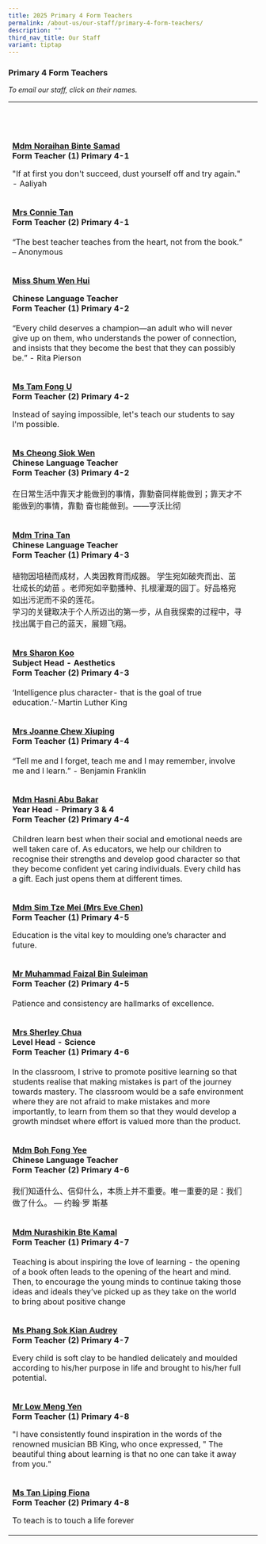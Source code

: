 ```yaml
---
title: 2025 Primary 4 Form Teachers
permalink: /about-us/our-staff/primary-4-form-teachers/
description: ""
third_nav_title: Our Staff
variant: tiptap
---
```

<h3>Primary 4 Form Teachers</h3>
<p><em>To email our staff, click on their names.</em>
</p>
<table style="minWidth: 50px">
<colgroup>
<col>
<col>
</colgroup>
<tbody>
<tr>
<th rowspan="1" colspan="1">
<p>&nbsp;</p>
</th>
<th rowspan="1" colspan="1">
<p>&nbsp;</p>
</th>
</tr>
<tr>
<td rowspan="1" colspan="1">
<p><strong><a href="mailto:NORAIHAN_SAMAD@SCHOOLS.GOV.SG" rel="noopener noreferrer nofollow" target="_blank"><u>Mdm Noraihan Binte Samad</u></a></strong>
<br><strong>Form Teacher (1) Primary 4-1</strong> 
<br>
</p>
<p>"If at first you don't succeed, dust yourself off and try again." - Aaliyah</p>
</td>
<td rowspan="1" colspan="1">
<p>&nbsp;</p>
</td>
</tr>
<tr>
<td rowspan="1" colspan="1">
<p><strong><a href="mailto:HO_YIT_CHIN_CONNIE@SCHOOLS.GOV.SG" rel="noopener noreferrer nofollow" target="_blank">Mrs Connie Tan</a></strong>
<br><strong>Form Teacher (2) Primary 4-1</strong> 
<br>
<br>“The best teacher teaches from the heart, not from the book.” – Anonymous</p>
</td>
<td rowspan="1" colspan="1">
<p>&nbsp;</p>
</td>
</tr>
<tr>
<td rowspan="1" colspan="1">
<p><strong><a href="mailto:SHUM_WEN_HUI@SCHOOLS.GOV.SG" rel="noopener noreferrer nofollow" target="_blank">Miss Shum Wen Hui</a></strong>
</p>
<p><strong>Chinese Language Teacher</strong>
<br><strong>Form Teacher (1) Primary 4-2</strong> 
<br>
<br>“Every child deserves a champion—an adult who will never give up on them,
who understands the power of connection, and insists that they become the
best that they can possibly be.” - Rita Pierson</p>
</td>
<td rowspan="1" colspan="1">
<p>&nbsp;</p>
</td>
</tr>
<tr>
<td rowspan="1" colspan="1">
<p><strong><a href="mailto:TAM_FONG_U@SCHOOLS.GOV.SG" rel="noopener nofollow" target="_blank">Ms Tam Fong U</a></strong>
<br><strong>Form Teacher (2) Primary 4-2</strong>
</p>
<p></p>
<p>Instead of saying impossible, let's teach our students to say I'm possible.</p>
</td>
<td rowspan="1" colspan="1">
<p>&nbsp;</p>
</td>
</tr>
<tr>
<td rowspan="1" colspan="1">
<p><strong><a href="mailto:CHEONG_SIOK_WEN@SCHOOLS.GOV.SG" rel="noopener noreferrer nofollow" target="_blank">Ms Cheong Siok Wen</a></strong> 
<br><strong>Chinese Language Teacher<br>Form Teacher (3) Primary 4-2</strong> 
<br>
<br>在日常生活中靠天才能做到的事情，靠勤奋同样能做到；靠天才不能做到的事情，靠勤 奋也能做到。——亨沃比彻</p>
</td>
<td rowspan="1" colspan="1">
<p>&nbsp;</p>
</td>
</tr>
<tr>
<td rowspan="1" colspan="1">
<p><strong><a href="mailto:TAN_CHIAO_SZE_TRINA@SCHOOLS.GOV.SG" rel="noopener noreferrer nofollow" target="_blank">Mdm Trina Tan </a></strong>
<br><strong>Chinese Language Teacher<br>Form Teacher (1) Primary 4-3</strong> 
<br>
<br>植物因培植而成材，人类因教育而成器。 学生宛如破壳而出、茁壮成长的幼苗 。老师宛如辛勤播种、扎根灌溉的园丁。好品格宛如出污泥而不染的莲花。
<br>学习的关键取决于个人所迈出的第一步，从自我探索的过程中，寻找出属于自己的蓝天，展翅飞翔。</p>
</td>
<td rowspan="1" colspan="1">
<p>&nbsp;</p>
</td>
</tr>
<tr>
<td rowspan="1" colspan="1">
<p><strong><a href="mailto:SHARON_LOH_WENG_LYE@SCHOOLS.GOV.SG" rel="noopener noreferrer nofollow" target="_blank">Mrs Sharon Koo</a></strong> 
<br><strong>Subject Head - Aesthetics<br>Form Teacher (2) Primary 4-3</strong> 
<br>
<br>‘Intelligence plus character- that is the goal of true education.’-Martin
Luther King</p>
</td>
<td rowspan="1" colspan="1">
<p>&nbsp;</p>
</td>
</tr>
<tr>
<td rowspan="1" colspan="1">
<p><strong><a href="mailto:LIM_XIUPING_JOANNE@SCHOOLS.GOV.SG" rel="noopener noreferrer nofollow" target="_blank">Mrs Joanne Chew Xiuping</a></strong> 
<br><strong>Form Teacher (1) Primary 4-4</strong> 
<br>
<br>“Tell me and I forget, teach me and I may remember, involve me and I learn.”
- Benjamin Franklin</p>
</td>
<td rowspan="1" colspan="1">
<p>&nbsp;</p>
</td>
</tr>
<tr>
<td rowspan="1" colspan="1">
<p><strong><a href="mailto:HASNI_ABU_BAKAR@SCHOOLS.GOV.SG" rel="noopener noreferrer nofollow" target="_blank">Mdm Hasni Abu Bakar</a></strong> 
<br><strong>Year Head - Primary 3 &amp; 4<br>Form Teacher (2) Primary 4-4</strong> 
<br>
<br>Children learn best when their social and emotional needs are well taken
care of. As educators, we help our children to recognise their strengths
and develop good character so that they become confident yet caring individuals.
Every child has a gift. Each just opens them at different times.</p>
</td>
<td rowspan="1" colspan="1">
<p>&nbsp;</p>
</td>
</tr>
<tr>
<td rowspan="1" colspan="1">
<p><strong><a href="mailto:SIM_TZE_MEI@SCHOOLS.GOV.SG" rel="noopener noreferrer nofollow" target="_blank">Mdm Sim Tze Mei (Mrs Eve Chen)</a></strong>
<br><strong>Form Teacher (1) Primary 4-5</strong> 
<br>
</p>
<p>Education is the vital key to moulding one’s character and future.</p>
</td>
<td rowspan="1" colspan="1">
<p>&nbsp;</p>
</td>
</tr>
<tr>
<td rowspan="1" colspan="1">
<p><strong><a href="mailto:MUHAMMAD_FAIZAL_SULEIMAN@SCHOOLS.GOV.SG" rel="noopener noreferrer nofollow" target="_blank">Mr Muhammad Faizal Bin Suleiman</a></strong> 
<br><strong>Form Teacher (2) Primary 4-5</strong> 
<br>
<br>Patience and consistency are hallmarks of excellence.</p>
</td>
<td rowspan="1" colspan="1">
<p>&nbsp;</p>
</td>
</tr>
<tr>
<td rowspan="1" colspan="1">
<p><strong><a href="mailto:SHERLEY_A@SCHOOLS.GOV.SG" rel="noopener noreferrer nofollow" target="_blank">Mrs Sherley Chua</a></strong>
<br><strong>Level Head - Science</strong> 
<br><strong>Form Teacher (1) Primary 4-6</strong> 
<br>
<br>In the classroom, I strive to promote positive learning so that students
realise that making mistakes is part of the journey towards mastery. The
classroom would be a safe environment where they are not afraid to make
mistakes and more importantly, to learn from them so that they would develop
a growth mindset where effort is valued more than the product.</p>
</td>
<td rowspan="1" colspan="1">
<p>&nbsp;</p>
</td>
</tr>
<tr>
<td rowspan="1" colspan="1">
<p><strong><a href="mailto:BOH_FONG_YEEMO_FENGYI@SCHOOLS.GOV.SG" rel="noopener noreferrer nofollow" target="_blank">Mdm Boh Fong Yee</a></strong>
<br><strong>Chinese Language Teacher</strong> 
<br><strong>Form Teacher (2) Primary 4-6</strong> 
<br>
<br>我们知道什么、信仰什么，本质上并不重要。唯一重要的是：我们做了什么。 — 约翰·罗 斯基</p>
</td>
<td rowspan="1" colspan="1">
<p>&nbsp;</p>
</td>
</tr>
<tr>
<td rowspan="1" colspan="1">
<p><strong><a href="mailto:NURASHIKIN_KAMAL@SCHOOLS.GOV.SG" rel="noopener noreferrer nofollow" target="_blank">Mdm Nurashikin Bte Kamal</a></strong> 
<br><strong>Form Teacher (1) Primary 4-7</strong> 
<br>
<br>Teaching is about inspiring the love of learning - the opening of a book
often leads to the opening of the heart and mind. Then, to encourage the
young minds to continue taking those ideas and ideals they’ve picked up
as they take on the world to bring about positive change</p>
</td>
<td rowspan="1" colspan="1">
<p>&nbsp;</p>
</td>
</tr>
<tr>
<td rowspan="1" colspan="1">
<p><strong><a href="mailto:audrey_phang@schools.gov.sg" rel="noopener noreferrer nofollow" target="_blank">Ms Phang Sok Kian Audrey</a></strong> 
<br><strong>Form Teacher (2) Primary 4-7</strong>
</p>
<p></p>
<p>Every child is soft clay to be handled delicately and moulded according
to his/her purpose in life and brought to his/her full potential.</p>
</td>
<td rowspan="1" colspan="1">
<p>&nbsp;</p>
</td>
</tr>
<tr>
<td rowspan="1" colspan="1">
<p><strong><a href="mailto:LOW_MENG_YEN@SCHOOLS.GOV.SG" rel="noopener noreferrer nofollow" target="_blank">Mr Low Meng Yen</a></strong>
<br><strong>Form Teacher (1) Primary 4-8</strong>
</p>
<p>"I have consistently found inspiration in the words of the renowned musician
BB King, who once expressed, " The beautiful thing about learning is that
no one can take it away from you."</p>
</td>
<td rowspan="1" colspan="1">
<p>&nbsp;</p>
</td>
</tr>
<tr>
<td rowspan="1" colspan="1">
<p><strong><a href="mailto:TAN_LIPING_FIONA@SCHOOLS.GOV.SG" rel="noopener nofollow" target="_blank">Ms Tan Liping Fiona</a></strong>
<br><strong>Form Teacher (2) Primary 4-8</strong>
</p>
<p></p>
<p>To teach is to touch a life forever</p>
</td>
<td rowspan="1" colspan="1">
<p>&nbsp;</p>
</td>
</tr>
</tbody>
</table>
<p>&nbsp;</p>